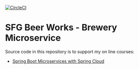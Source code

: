 [![CircleCI](https://circleci.com/gh/mgao3000/mssc-brewery/tree/master.svg?style=svg)](https://circleci.com/gh/mgao3000/mssc-brewery/tree/master)
# SFG Beer Works - Brewery Microservice

Source code in this repository is to support my on line courses:
* [Spring Boot Microservices with Spring Cloud](https://www.udemy.com/spring-boot-microservices-with-spring-cloud-beginner-to-guru/?couponCode=GIT_HUB2)
